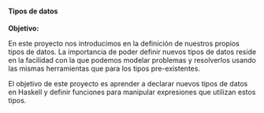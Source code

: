 #### **Tipos de datos**

**Objetivo:**

En este proyecto nos introducimos en la definición de nuestros propios tipos de datos. La importancia de poder definir nuevos tipos de datos reside en la facilidad con la que podemos modelar problemas y resolverlos usando las mismas herramientas que para los tipos pre-existentes.

El objetivo de este proyecto es aprender a declarar nuevos tipos de datos en Haskell y definir
funciones para manipular expresiones que utilizan estos tipos.